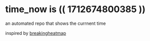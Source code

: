 # time_now is (( 1712674800385 ))

an automated repo that shows the currnent time

inspired by [breakingheatmap](https://github.com/breakingheatmap/breakingheatmap)